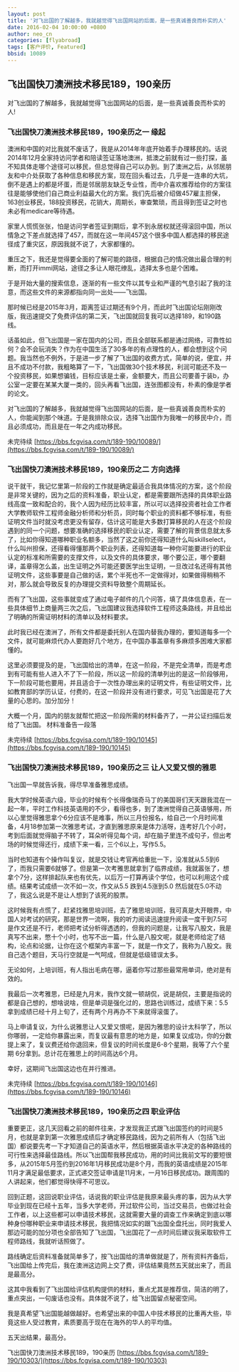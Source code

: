 ```yaml
---
layout: post
title: '对飞出国的了解越多，我就越觉得飞出国网站的后面，是一些真诚善良而朴实的人'
date: 2016-02-04 10:00:00 +0800
author: neo_cn
categories: [flyabroad]
tags: [客户评价, Featured]
bbsid: 10089
---
```


## 飞出国快刀澳洲技术移民189，190亲历 ##

对飞出国的了解越多，我就越觉得飞出国网站的后面，是一些真诚善良而朴实的人!

### 飞出国快刀澳洲技术移民189，190亲历之一 缘起 ###

澳洲和中国的对比我就不废话了，我是从2014年年底开始着手办理移民的。话说2014年12月全家持访问学者和陪读签证落地澳洲，抵澳之前就有过一些打探，虽不知具体走哪个途径可以移民，但总觉得自己可以办到。到了澳洲之后，从邻居朋友和中介处获取了各种信息和移民方案，现在回头看过去，几乎是一连串的大坑，倒不是遇上的都是坏蛋，而是邻居朋友缺乏专业性，而中介喜欢推荐给你的方案往往是能够使他们自己商业利益最大化的方案。我们先后被介绍做457雇主担保，163创业移民，188投资移民，花销大，周期长，审查繁琐，而且得到签证之时也未必有medicare等待遇。

家里人慌慌张张，怕是访问学者签证到期后，拿不到永居权就还得滚回中国，所以情急之下差点就选择了457，而就在这一年间457这个很多中国人都选择的移民途径成了重灾区，原因我就不说了，大家都懂的。

重压之下，我还是觉得要全面的了解可能的路径，根据自己的情况做出最合理的判断，而打开immi网站，途径之多让人眼花缭乱，选择太多也是个困难。

于是开始大量的搜索信息，逐渐的有一些文件以其专业和严谨的气息引起了我的注意，而这些文件的来源都指向同一出处——飞出国。

那时候已经是2015年3月，距离签证过期还有9个月，而此时飞出国论坛刚刚改版，我迅速提交了免费评估的第二天，飞出国就回复我可以选择189，和190路线。

话虽如此，但飞出国是一家在国内的公司，而且全部联系都是通过网络，可靠性如何？会不会玩消失？作为在中国生活了30多年的有点理性的人，都会想到这个问题。我当然也不例外，于是进一步了解了飞出国的收费方式，简单的说，便宜，并且不成功不付款，我粗略算了一下，飞出国做30个技术移民，利润可能还不及一个投资移民，如果想骗钱，目标应该是土豪，金额要大，而且公司要善于装b，办公室一定要在某某大厦一类的，回头再看飞出国，连张图都没有，朴素的像是学者的论文。

对飞出国的了解越多，我就越觉得飞出国网站的后面，是一些真诚善良而朴实的人，你能闻到那个味道。于是我排除众议，选择飞出国作为我唯一的移民中介，而且必须成功，而且是在一年之内成功移民。

未完待续  [https://bbs.fcgvisa.com/t/189-190/10089/](https://bbs.fcgvisa.com/t/189-190/10089/)

### 飞出国快刀澳洲技术移民189，190亲历之二 方向选择 ###

说干就干，我记忆里第一阶段的工作就是确定最适合我具体情况的方案，这个阶段是非常关键的，因为之后的资料准备，职业认定，都是需要跟所选择的具体职业路线高度一致和配合的，我个人因为经历比较丰富，所以可以选择投资者社会工作者大学教师软件工程师金融分析师和分析员，同时每个职业的资料都不够标准，有些证明文件当时就没考虑更没有留存，估计这可能是大多数打算移民的人在这个阶段遇到的同一个问题，想要准确的选择移民的职业认定，需要了解的背景信息就太多了，比如你得知道哪种职业名额多，当然了这之前你还得知道什么叫skillselect，什么叫州担保，还得看得懂那两个职业列表，还得知道每一种你可能要进行的职业认定的标准和所需要的支撑文件，以及文件的具体要求，哪个要公正，哪个要翻译，盖章得怎么盖，出生证明之外可能还要医学出生证明，一旦改过名还得有其他证明文件，这些事要是自己做的话，累个半死也不一定做得对，如果做得稍稍不对，那么就会导致反复的办理提交资料导致整个周期延长。

而有了飞出国，这些事就变成了通过电子邮件的几个问答，填了具体信息表，在一些具体细节上商量两三次之后，飞出国建议我选择软件工程师这条路线，并且给出了明确的所需证明材料的清单以及材料要求。

此时我已经在澳洲了，所有文件都是委托别人在国内替我办理的，要知道每多一个文件，就可能麻烦代办人要跑好几个地方，在中国办事盖章有多麻烦多困难大家都懂的。

这里必须要提及的是，飞出国给出的清单，在这一阶段，不是完全清单，而是考虑到有可能有些人进入不了下一阶段，所以这一阶段的清单列出的是这一阶段够用，下一阶段可能也要用，并且适合于一次性办理出来的证明文件，有些证明文件，比如教育部的学历认证，付费的，在这一阶段并没有进行要求，可见飞出国是花了大量的心思的。加分加分！

大概一个月，国内的朋友就帮忙把这一阶段所需的材料备齐了，一并公证扫描后发给了飞出国。
材料准备告一段落

未完待续 [https://bbs.fcgvisa.com/t/189-190/10145](https://bbs.fcgvisa.com/t/189-190/10145)

### 飞出国快刀澳洲技术移民189，190亲历之三 让人又爱又恨的雅思 ###

飞出国一早就告诉我，得尽早准备雅思成绩。

我大学时候英语六级，毕业的时候有个长得像瑞奇马丁的美国哥们天天跟我混在一起一年，平时工作科技英语用的不少，看得也多，到了澳洲觉得自己英语够用，所以心里觉得雅思拿个6分应该不是难事，所以三月份报名，给自己一个月时间准备，4月18参加第一次雅思考试，才直到雅思原来是体力活呀，连考好几个小时，考到后面就觉得脑子不转了，耳朵听得见每个词，却在脑子里连不成句子，但出考场的时候觉得还行，成绩下来一看，三个6以上，写作5.5。

当时也知道有个操作叫复议，就是交钱让考官再给重批一下，没准就从5.5到6了，而我只需要6就够了。但是第一次考雅思就拿到了临界成绩，我就嚣张了，想拿个7分，这样排起队来也有优先，以后万一打算再读个学位，也可以利用这个成绩。结果考试成绩一次不如一次，作文从5.5 跌到4.5涨到5.0 然后就在5.0不动了，我这么说是不是让人想到了该死的股票。

这时候我有点慌了，赶紧找雅思培训班，去了雅思培训班，我可真是大开眼界，中国人对考试的研究，那是世界一流啊，我的听力阅读迅速提升阅读一度干到7.5可是作文还是不行，老师把考试分析得透透的，但我的问题是，让我写八股文，我是真写不出来，憋十个小时，也写不出一篇，什么是八股文呢，就是老师给定了结构，论点和论据，让你在这个框架内丰富一下，就是一作文了，我称为八股文。我自己选个题目，天马行空就是一气呵成，但就是低级错误太多。

无论如何，上培训班，有人指出毛病在哪，逼着你写过那些最常用单词，绝对是有效的。

我最后一次考雅思，已经是九月末，我作文就一顿胡侃，说是胡侃，主要是指说的都是自己想的，想啥说啥，但是单词是强化过的，思路也训练过，成绩下来：5.5 拿到成绩已经十月上旬了，还有两个月再办不下来就得滚蛋了。

马上申请复议，为什么说雅思让人又爱又恨呢，是因为雅思的设计太科学了，所以你哪弱，一定给你暴露出来，而复议最有意思的地方是，如果复议成功，你的分数提上来了，复议费还给你退回来，但复议的时间长度是6-8个星期，我等了六个星期 6分拿到。总计花在雅思上的时间高达6个月。

幸好，这期间飞出国这边也在并行推进。

未完待续 [https://bbs.fcgvisa.com/t/189-190/10146](https://bbs.fcgvisa.com/t/189-190/10146)

### 飞出国快刀澳洲技术移民189，190亲历之四 职业评估 ###

重要更正，这几天回看之前的邮件往来，才发现我正式跟飞出国签约的时间是5月，也就是拿到第一次雅思成绩后才确定移民路线，因为之前所有人（包括飞出国）都说要先考一下才知道自己的英语水平，然后根据英语水平决定的各种路线的可行性来选择最佳路线。所以飞出国帮我移民成功，用的时间比我前文写的要短很多，从2015年5月签约到2016年1月移民成功是8个月，而我的英语成绩是2015年11月才满足最低要求，正式递交签证申请是11月末，一月16日移民成功。跟周围的人讲起来，他们都觉得快得不可思议。

回到正题，这回说职业评估，话说我的职业评估是我原来最头疼的事，因为从大学毕业到现在已经十五年，当多大学老师，开过软件公司，当过交易员，也做过社会工作者，以上这些都可以申请技术移民，这就需要大量的调查工作来确定到底以哪种身份哪种职业来申请技术移民，我把情况如实的跟飞出国全盘托出，同时我爱人那边可能的加分项也全部告知了飞出国，飞出国花了一点时间后建议我采取软件工程师路线，我就听话照做了。

路线确定后资料准备就简单多了，按飞出国给的清单做就是了，所有资料齐备后，飞出国给上传完后，我在澳洲这边网上交了费，评估结果竟然五天就出来了，而且是最高分。

这其中我看到了飞出国给评估机构提供的材料，重点尤其是推荐信，简洁的明了，重点突出，一句废话也没有。具体就不说了，给飞出国留点秘密空间。

我是真希望飞出国能越做越好。也希望出来的中国人中技术移民的比重再大些，毕竟这些人受过教育，素质要高于现在在海外的华人的平均值。

五天出结果，最高分。

飞出国快刀澳洲技术移民189，190亲历 [https://bbs.fcgvisa.com/t/189-190/10303/](https://bbs.fcgvisa.com/t/189-190/10303)